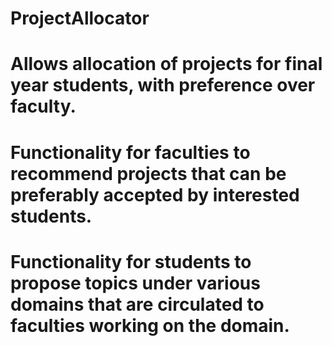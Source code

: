 
# ProjectAllocator

# Allows allocation of projects for final year students, with preference over faculty.
# Functionality for faculties to recommend projects that can be preferably accepted by interested students.
# Functionality for students to propose topics under various domains that are circulated to faculties working on the domain.
